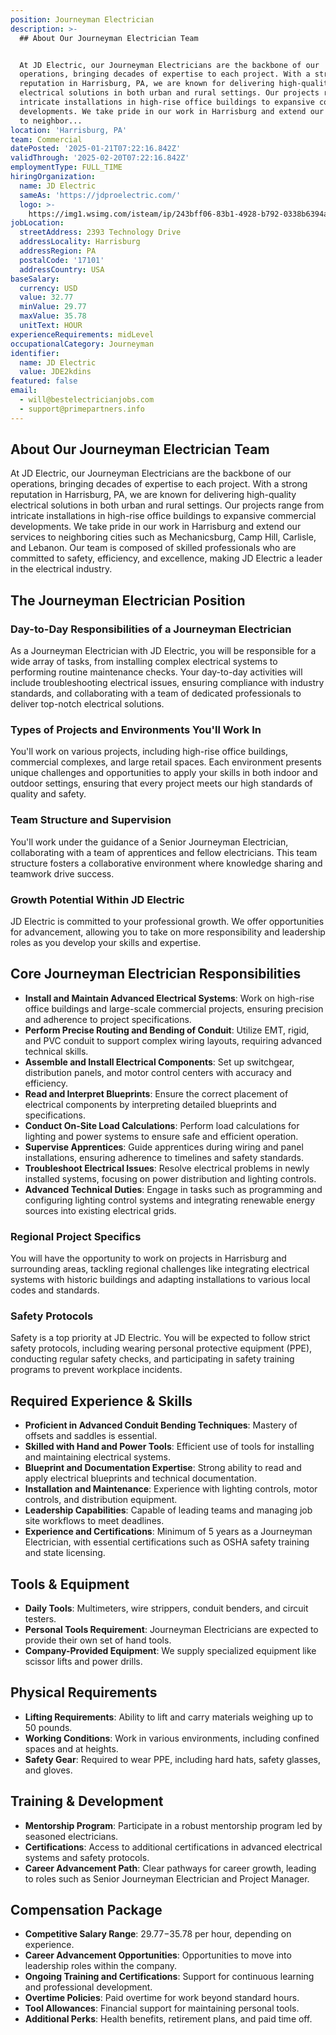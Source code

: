 ```yaml
---
position: Journeyman Electrician
description: >-
  ## About Our Journeyman Electrician Team


  At JD Electric, our Journeyman Electricians are the backbone of our
  operations, bringing decades of expertise to each project. With a strong
  reputation in Harrisburg, PA, we are known for delivering high-quality
  electrical solutions in both urban and rural settings. Our projects range from
  intricate installations in high-rise office buildings to expansive commercial
  developments. We take pride in our work in Harrisburg and extend our services
  to neighbor...
location: 'Harrisburg, PA'
team: Commercial
datePosted: '2025-01-21T07:22:16.842Z'
validThrough: '2025-02-20T07:22:16.842Z'
employmentType: FULL_TIME
hiringOrganization:
  name: JD Electric
  sameAs: 'https://jdproelectric.com/'
  logo: >-
    https://img1.wsimg.com/isteam/ip/243bff06-83b1-4928-b792-0338b6394a0b/logo/f2643ee5-278f-40f6-b108-dfc392a3d6fa.png/:/rs=w:662,h:160,cg:true,m/cr=w:662,h:160/qt=q:95
jobLocation:
  streetAddress: 2393 Technology Drive
  addressLocality: Harrisburg
  addressRegion: PA
  postalCode: '17101'
  addressCountry: USA
baseSalary:
  currency: USD
  value: 32.77
  minValue: 29.77
  maxValue: 35.78
  unitText: HOUR
experienceRequirements: midLevel
occupationalCategory: Journeyman
identifier:
  name: JD Electric
  value: JDE2kdins
featured: false
email:
  - will@bestelectricianjobs.com
  - support@primepartners.info
---
```




## About Our Journeyman Electrician Team

At JD Electric, our Journeyman Electricians are the backbone of our operations, bringing decades of expertise to each project. With a strong reputation in Harrisburg, PA, we are known for delivering high-quality electrical solutions in both urban and rural settings. Our projects range from intricate installations in high-rise office buildings to expansive commercial developments. We take pride in our work in Harrisburg and extend our services to neighboring cities such as Mechanicsburg, Camp Hill, Carlisle, and Lebanon. Our team is composed of skilled professionals who are committed to safety, efficiency, and excellence, making JD Electric a leader in the electrical industry.

## The Journeyman Electrician Position

### Day-to-Day Responsibilities of a Journeyman Electrician

As a Journeyman Electrician with JD Electric, you will be responsible for a wide array of tasks, from installing complex electrical systems to performing routine maintenance checks. Your day-to-day activities will include troubleshooting electrical issues, ensuring compliance with industry standards, and collaborating with a team of dedicated professionals to deliver top-notch electrical solutions.

### Types of Projects and Environments You'll Work In

You'll work on various projects, including high-rise office buildings, commercial complexes, and large retail spaces. Each environment presents unique challenges and opportunities to apply your skills in both indoor and outdoor settings, ensuring that every project meets our high standards of quality and safety.

### Team Structure and Supervision

You'll work under the guidance of a Senior Journeyman Electrician, collaborating with a team of apprentices and fellow electricians. This team structure fosters a collaborative environment where knowledge sharing and teamwork drive success.

### Growth Potential Within JD Electric

JD Electric is committed to your professional growth. We offer opportunities for advancement, allowing you to take on more responsibility and leadership roles as you develop your skills and expertise.

## Core Journeyman Electrician Responsibilities

- **Install and Maintain Advanced Electrical Systems**: Work on high-rise office buildings and large-scale commercial projects, ensuring precision and adherence to project specifications.
- **Perform Precise Routing and Bending of Conduit**: Utilize EMT, rigid, and PVC conduit to support complex wiring layouts, requiring advanced technical skills.
- **Assemble and Install Electrical Components**: Set up switchgear, distribution panels, and motor control centers with accuracy and efficiency.
- **Read and Interpret Blueprints**: Ensure the correct placement of electrical components by interpreting detailed blueprints and specifications.
- **Conduct On-Site Load Calculations**: Perform load calculations for lighting and power systems to ensure safe and efficient operation.
- **Supervise Apprentices**: Guide apprentices during wiring and panel installations, ensuring adherence to timelines and safety standards.
- **Troubleshoot Electrical Issues**: Resolve electrical problems in newly installed systems, focusing on power distribution and lighting controls.
- **Advanced Technical Duties**: Engage in tasks such as programming and configuring lighting control systems and integrating renewable energy sources into existing electrical grids.

### Regional Project Specifics

You will have the opportunity to work on projects in Harrisburg and surrounding areas, tackling regional challenges like integrating electrical systems with historic buildings and adapting installations to various local codes and standards.

### Safety Protocols

Safety is a top priority at JD Electric. You will be expected to follow strict safety protocols, including wearing personal protective equipment (PPE), conducting regular safety checks, and participating in safety training programs to prevent workplace incidents.

## Required Experience & Skills

- **Proficient in Advanced Conduit Bending Techniques**: Mastery of offsets and saddles is essential.
- **Skilled with Hand and Power Tools**: Efficient use of tools for installing and maintaining electrical systems.
- **Blueprint and Documentation Expertise**: Strong ability to read and apply electrical blueprints and technical documentation.
- **Installation and Maintenance**: Experience with lighting controls, motor controls, and distribution equipment.
- **Leadership Capabilities**: Capable of leading teams and managing job site workflows to meet deadlines.
- **Experience and Certifications**: Minimum of 5 years as a Journeyman Electrician, with essential certifications such as OSHA safety training and state licensing.

## Tools & Equipment

- **Daily Tools**: Multimeters, wire strippers, conduit benders, and circuit testers.
- **Personal Tools Requirement**: Journeyman Electricians are expected to provide their own set of hand tools.
- **Company-Provided Equipment**: We supply specialized equipment like scissor lifts and power drills.

## Physical Requirements

- **Lifting Requirements**: Ability to lift and carry materials weighing up to 50 pounds.
- **Working Conditions**: Work in various environments, including confined spaces and at heights.
- **Safety Gear**: Required to wear PPE, including hard hats, safety glasses, and gloves.

## Training & Development

- **Mentorship Program**: Participate in a robust mentorship program led by seasoned electricians.
- **Certifications**: Access to additional certifications in advanced electrical systems and safety protocols.
- **Career Advancement Path**: Clear pathways for career growth, leading to roles such as Senior Journeyman Electrician and Project Manager.

## Compensation Package

- **Competitive Salary Range**: $29.77-$35.78 per hour, depending on experience.
- **Career Advancement Opportunities**: Opportunities to move into leadership roles within the company.
- **Ongoing Training and Certifications**: Support for continuous learning and professional development.
- **Overtime Policies**: Paid overtime for work beyond standard hours.
- **Tool Allowances**: Financial support for maintaining personal tools.
- **Additional Perks**: Health benefits, retirement plans, and paid time off.